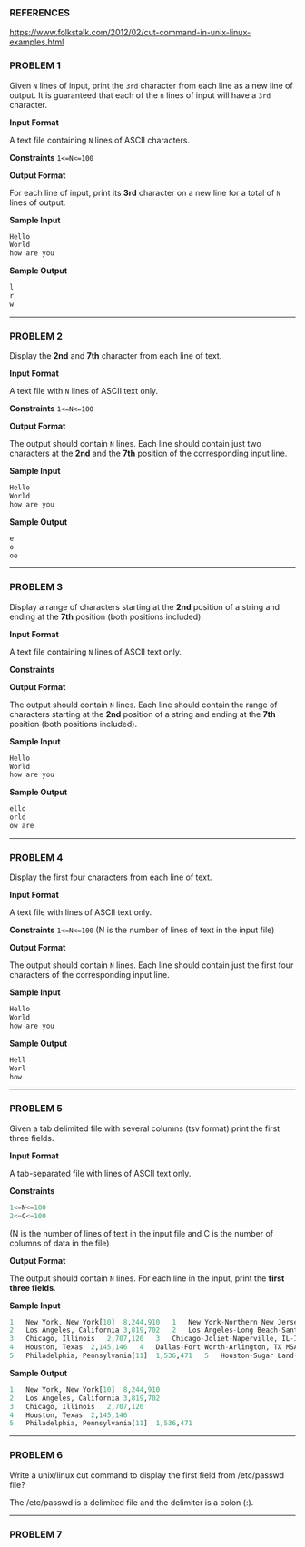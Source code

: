 ### REFERENCES
https://www.folkstalk.com/2012/02/cut-command-in-unix-linux-examples.html
### PROBLEM 1
Given `N` lines of input, print the `3rd` character from each line as a new line of output. It is guaranteed that each of the `n` lines of input will have a `3rd` character.

**Input Format**

A text file containing `N` lines of ASCII characters.

**Constraints**
`1<=N<=100`

**Output Format**

For each line of input, print its **3rd** character on a new line for a total of `N` lines of output.

**Sample Input**
```python
Hello
World
how are you
```

**Sample Output**
```python
l
r
w
```
***
### PROBLEM 2
Display the **2nd** and **7th** character from each line of text.

**Input Format**

A text file with `N` lines of ASCII text only.

**Constraints** `1<=N<=100`

**Output Format**

The output should contain `N` lines. Each line should contain just two characters at the **2nd** and the **7th** position of the corresponding input line.

**Sample Input**
```python
Hello
World
how are you
```
**Sample Output**
```python
e
o
oe
```
***
### PROBLEM 3
Display a range of characters starting at the **2nd** position of a string and ending at the **7th** position (both positions included).

**Input Format**

A text file containing `N` lines of ASCII text only.

**Constraints**

**Output Format**

The output should contain `N` lines.
Each line should contain the range of characters starting at the **2nd** position of a string and ending at the **7th** position (both positions included).

**Sample Input**
```python
Hello
World
how are you
```
**Sample Output**
```python
ello
orld
ow are
```
***
### PROBLEM 4
Display the first four characters from each line of text.

**Input Format**

A text file with lines of ASCII text only.

**Constraints**
`1<=N<=100`
(N is the number of lines of text in the input file)

**Output Format**

The output should contain `N` lines. Each line should contain just the first four characters of the corresponding input line.

**Sample Input**
```python
Hello
World
how are you
```
**Sample Output**
```python
Hell
Worl
how 
```
***
### PROBLEM 5
Given a tab delimited file with several columns (tsv format) print the first three fields.

**Input Format**

A tab-separated file with lines of ASCII text only.

**Constraints**
```python
1<=N<=100
2<=C<=100
```
(N is the number of lines of text in the input file and C is the number of columns of data in the file)

**Output Format**

The output should contain `N` lines. For each line in the input, print the **first three fields**.

**Sample Input**
```python
1   New York, New York[10]  8,244,910   1   New York-Northern New Jersey-Long Island, NY-NJ-PA MSA  19,015,900  1   New York-Newark-Bridgeport, NY-NJ-CT-PA CSA 22,214,083
2   Los Angeles, California 3,819,702   2   Los Angeles-Long Beach-Santa Ana, CA MSA    12,944,801  2   Los Angeles-Long Beach-Riverside, CA CSA    18,081,569
3   Chicago, Illinois   2,707,120   3   Chicago-Joliet-Naperville, IL-IN-WI MSA 9,504,753   3   Chicago-Naperville-Michigan City, IL-IN-WI CSA  9,729,825
4   Houston, Texas  2,145,146   4   Dallas-Fort Worth-Arlington, TX MSA 6,526,548   4   Washington-Baltimore-Northern Virginia, DC-MD-VA-WV CSA 8,718,083
5   Philadelphia, Pennsylvania[11]  1,536,471   5   Houston-Sugar Land-Baytown, TX MSA  6,086,538   5   Boston-Worcester-Manchester, MA-RI-NH CSA   7,601,061
```
**Sample Output**
```python
1   New York, New York[10]  8,244,910
2   Los Angeles, California 3,819,702
3   Chicago, Illinois   2,707,120
4   Houston, Texas  2,145,146
5   Philadelphia, Pennsylvania[11]  1,536,471
```
***
### PROBLEM 6
Write a unix/linux cut command to display the first field from /etc/passwd file?

The /etc/passwd is a delimited file and the delimiter is a colon (:). 

***
### PROBLEM 7
